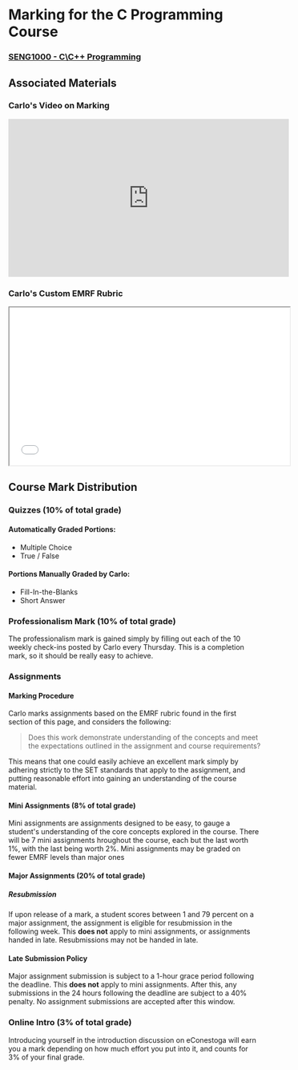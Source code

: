 # Marking for the C Programming Course
### [SENG1000 - C\\C++ Programming](/SENG1000)

## Associated Materials

### Carlo's Video on Marking

<iframe width="560" height="315" src="https://www.youtube.com/embed/BlP2_Wm2Lzw" frameborder="0" allow="accelerometer; autoplay; clipboard-write; encrypted-media; gyroscope; picture-in-picture" allowfullscreen></iframe>

<br>

### Carlo's Custom EMRF Rubric

<iframe src = "../assets/doc/emrf_rubric.pdf" width="560" height="315"></iframe>

<br>

## Course Mark Distribution

### Quizzes (10% of total grade)

#### Automatically Graded Portions:

- Multiple Choice
- True / False

#### Portions Manually Graded by Carlo:

- Fill-In-the-Blanks
- Short Answer

### Professionalism Mark (10% of total grade)

The professionalism mark is gained simply by filling out each of the 10 weekly check-ins posted by Carlo every Thursday. This is a completion mark, so it should be really easy to achieve.

### Assignments

#### Marking Procedure

Carlo marks assignments based on the EMRF rubric found in the first section of this page, and considers the following:

> Does this work demonstrate understanding of the concepts and meet the expectations outlined in the assignment and course requirements?

This means that one could easily achieve an excellent mark simply by adhering strictly to the SET standards that apply to the assignment, and putting reasonable effort into gaining an understanding of the course material.

#### Mini Assignments (8% of total grade)

Mini assignments are assignments designed to be easy, to gauge a student's understanding of the core concepts explored in the course. There will be 7 mini assignments hroughout the course, each but the last worth 1%, with the last being worth 2%. Mini assignments may be graded on fewer EMRF levels than major ones

#### Major Assignments (20% of total grade)

##### Resubmission

If upon release of a mark, a student scores between 1 and 79 percent on a major assignment, the assignment is eligible for resubmission in the following week. This **does not** apply to mini assignments, or assignments handed in late. Resubmissions may not be handed in late.

#### Late Submission Policy

Major assignment submission is subject to a 1-hour grace period following the deadline. This **does not** apply to mini assignments.
After this, any submissions in the 24 hours following the deadline are subject to a 40% penalty. No assignment submissions are accepted after this window.

### Online Intro (3% of total grade)

Introducing yourself in the introduction discussion on eConestoga will earn you a mark depending on how much effort you put into it, and counts for 3% of your final grade.
